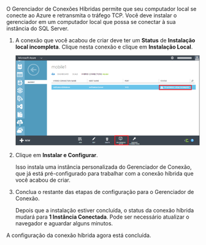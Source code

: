 
O Gerenciador de Conexões Híbridas permite que seu computador local se conecte ao Azure e retransmita o tráfego TCP. Você deve instalar o gerenciador em um computador local que possa se conectar à sua instância do SQL Server.

1. A conexão que você acabou de criar deve ter um **Status** de **Instalação local incompleta**. Clique nesta conexão e clique em **Instalação Local**.

	![Instalação Local](./media/hybrid-connections-install-connection-manager/5-1.png)

2. Clique em **Instalar e Configurar**.

	Isso instala uma instância personalizada do Gerenciador de Conexão, que já está pré-configurado para trabalhar com a conexão híbrida que você acabou de criar.

3. Conclua o restante das etapas de configuração para o Gerenciador de Conexão.

	Depois que a instalação estiver concluída, o status da conexão híbrida mudará para **1 Instância Conectada**. Pode ser necessário atualizar o navegador e aguardar alguns minutos.

A configuração da conexão híbrida agora está concluída.

<!---HONumber=July15_HO4-->